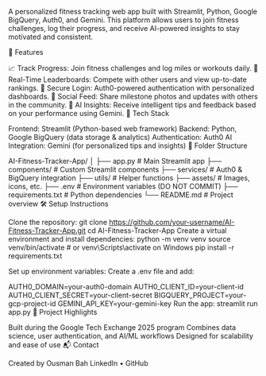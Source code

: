 A personalized fitness tracking web app built with Streamlit, Python, Google BigQuery, Auth0, and Gemini. This platform allows users to join fitness challenges, log their progress, and receive AI-powered insights to stay motivated and consistent.

🚀 Features

📈 Track Progress: Join fitness challenges and log miles or workouts daily.
🥇 Real-Time Leaderboards: Compete with other users and view up-to-date rankings.
🔐 Secure Login: Auth0-powered authentication with personalized dashboards.
📸 Social Feed: Share milestone photos and updates with others in the community.
🤖 AI Insights: Receive intelligent tips and feedback based on your performance using Gemini.
🧠 Tech Stack

Frontend: Streamlit (Python-based web framework)
Backend: Python, Google BigQuery (data storage & analytics)
Authentication: Auth0
AI Integration: Gemini (for personalized tips and insights)
📂 Folder Structure

AI-Fitness-Tracker-App/
│
├── app.py # Main Streamlit app
├── components/ # Custom Streamlit components
├── services/ # Auth0 & BigQuery integration
├── utils/ # Helper functions
├── assets/ # Images, icons, etc.
├── .env # Environment variables (DO NOT COMMIT)
├── requirements.txt # Python dependencies
└── README.md # Project overview
🛠 Setup Instructions

Clone the repository:
git clone https://github.com/your-username/AI-Fitness-Tracker-App.git
cd AI-Fitness-Tracker-App
Create a virtual environment and install dependencies:
python -m venv venv
source venv/bin/activate # or venv\Scripts\activate on Windows
pip install -r requirements.txt

Set up environment variables:
Create a .env file and add:

AUTH0_DOMAIN=your-auth0-domain
AUTH0_CLIENT_ID=your-client-id
AUTH0_CLIENT_SECRET=your-client-secret
BIGQUERY_PROJECT=your-gcp-project-id
GEMINI_API_KEY=your-gemini-key
Run the app:
streamlit run app.py
📌 Project Highlights

Built during the Google Tech Exchange 2025 program
Combines data science, user authentication, and AI/ML workflows
Designed for scalability and ease of use
📬 Contact

Created by Ousman Bah
LinkedIn • GitHub
